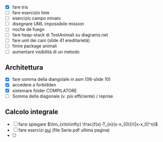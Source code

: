 - [x] fare tris
- [ ] fare esercizio liste
- [ ] esercizio campo minato
- [ ] disegnare UML impossibile mission
- [ ] noche de fuego
- [ ] fare heap-stack di TestAnimali su diagrams.net
- [ ] fare uml dei cani (slide 41 ereditarietà)
- [ ] finire package animali
- [ ] aumentare visibilità di un metodo

## Architettura
- [x] fare somma della diangolale in asm (06-slide 10)
- [x] accedere a forbidden
- [x] sistemare folder COMPILATORE
- [ ] Somma della diagonale (v. più efficiente) / reprise

## Calcolo integrale
- [ ] farsi spiegare $\lim_{x\to\infty} \frac{f(x)-T_{n}(x-x_{0})}{|x-x_0|^n}$
- [ ] fare esercizi [qui](https://mega.nz/folder/4osyiZAI#2I2lpukRbJ-n7-HsmHLxhA/file/p4tVyA7J) (file Serie.pdf ultima pagina)
- [ ] 
